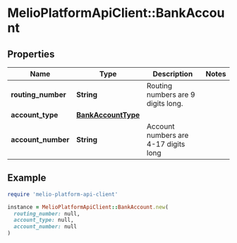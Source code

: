 # MelioPlatformApiClient::BankAccount

## Properties

| Name | Type | Description | Notes |
| ---- | ---- | ----------- | ----- |
| **routing_number** | **String** | Routing numbers are 9 digits long. |  |
| **account_type** | [**BankAccountType**](BankAccountType.md) |  |  |
| **account_number** | **String** | Account numbers are 4-17 digits long |  |

## Example

```ruby
require 'melio-platform-api-client'

instance = MelioPlatformApiClient::BankAccount.new(
  routing_number: null,
  account_type: null,
  account_number: null
)
```

